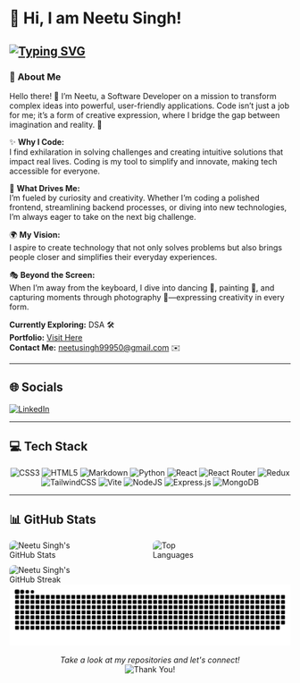 # 👋 Hi, I am Neetu Singh!

## [![Typing SVG](https://readme-typing-svg.herokuapp.com/?lines=Software+Engineer;MERN+Developer;Innovative+Technologist;Creative+Problem+Solver)](https://git.io/typing-svg)

### 🌟 **About Me**

Hello there! 👋 I’m Neetu, a Software Developer on a mission to transform complex ideas into powerful, user-friendly applications. Code isn’t just a job for me; it’s a form of creative expression, where I bridge the gap between imagination and reality. 🚀

✨ **Why I Code:**  
I find exhilaration in solving challenges and creating intuitive solutions that impact real lives. Coding is my tool to simplify and innovate, making tech accessible for everyone.

🧠 **What Drives Me:**  
I’m fueled by curiosity and creativity. Whether I’m coding a polished frontend, streamlining backend processes, or diving into new technologies, I’m always eager to take on the next big challenge.

🌍 **My Vision:**  
I aspire to create technology that not only solves problems but also brings people closer and simplifies their everyday experiences.

🎭 **Beyond the Screen:**  
When I’m away from the keyboard, I dive into dancing 💃, painting 🎨, and capturing moments through photography 📸—expressing creativity in every form.

**Currently Exploring:** DSA 🛠️  
**Portfolio:** [Visit Here](https://portfolio-gray-alpha-69.vercel.app/)  
**Contact Me:** neetusingh99950@gmail.com ✉️

---

## 🌐 **Socials**

[![LinkedIn](https://img.shields.io/badge/LinkedIn-%230077B5.svg?logo=linkedin&logoColor=white)](https://linkedin.com/in/neet9369)

---

## 💻 **Tech Stack**

<p align="center">
    <img src="https://img.shields.io/badge/css3-%231572B6.svg?style=plastic&logo=css3&logoColor=white" alt="CSS3" width="120">
    <img src="https://img.shields.io/badge/html5-%23E34F26.svg?style=plastic&logo=html5&logoColor=white" alt="HTML5" width="120">
    <img src="https://img.shields.io/badge/markdown-%23000000.svg?style=plastic&logo=markdown&logoColor=white" alt="Markdown" width="120">
    <img src="https://img.shields.io/badge/python-3670A0?style=plastic&logo=python&logoColor=ffdd54" alt="Python" width="120">
    <img src="https://img.shields.io/badge/react-%2320232a.svg?style=plastic&logo=react&logoColor=%2361DAFB" alt="React" width="120">
    <img src="https://img.shields.io/badge/React_Router-CA4245?style=plastic&logo=react-router&logoColor=white" alt="React Router" width="120">
    <img src="https://img.shields.io/badge/redux-%23593d88.svg?style=plastic&logo=redux&logoColor=white" alt="Redux" width="120">
    <img src="https://img.shields.io/badge/tailwindcss-%2338B2AC.svg?style=plastic&logo=tailwind-css&logoColor=white" alt="TailwindCSS" width="120">
    <img src="https://img.shields.io/badge/vite-%23646CFF.svg?style=plastic&logo=vite&logoColor=white" alt="Vite" width="120">
    <img src="https://img.shields.io/badge/node.js-6DA55F?style=plastic&logo=node.js&logoColor=white" alt="NodeJS" width="120">
    <img src="https://img.shields.io/badge/express.js-%23404d59.svg?style=plastic&logo=express&logoColor=%2361DAFB" alt="Express.js" width="120">
    <img src="https://img.shields.io/badge/MongoDB-%234ea94b.svg?style=plastic&logo=mongodb&logoColor=white" alt="MongoDB" width="120">
</p>

---

## 📊 **GitHub Stats**

<div style="display: grid; grid-template-columns: repeat(2, 1fr); gap: 10px; margin:auto">
   <img src="https://github-readme-stats.vercel.app/api?username=KmNeetuSingh&theme=dark&hide_border=false&include_all_commits=true&count_private=true" alt="Neetu Singh's GitHub Stats" style="width: 45%; border-radius: 8px;">
   <img src="https://github-readme-stats.vercel.app/api/top-langs/?username=KmNeetuSingh&theme=dark&hide_border=false&include_all_commits=true&count_private=true&layout=compact" alt="Top Languages" style="width: 45%; border-radius: 8px;">
   <img src="https://github-readme-streak-stats.herokuapp.com/?user=KmNeetuSingh&theme=dark&hide_border=false" alt="Neetu Singh's GitHub Streak" style="width: 45%; border-radius: 8px;">
</div> 

<img src="https://raw.githubusercontent.com/platane/snk/output/github-contribution-grid-snake-dark.svg" alt="Snake animation" />  

<p align="center">
    <i>Take a look at my repositories and let's connect!</i>  
    <br>  
    <img alt="Thank You!" title="Thank You" src="https://img.shields.io/badge/Thank-You-ff69b4.svg"/>  
</p>
